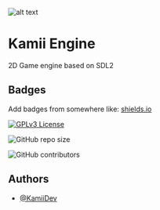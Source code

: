 ![alt text](https://i.imgur.com/QsKjQAA.png)
# Kamii Engine

2D Game engine based on SDL2


## Badges

Add badges from somewhere like: [shields.io](https://shields.io/)

[![GPLv3 License](https://img.shields.io/badge/License-GPL%20v3-yellow.svg)](https://opensource.org/licenses/)

![GitHub repo size](https://img.shields.io/github/repo-size/kamilkonefke/Kamii_Engine)

![GitHub contributors](https://img.shields.io/github/contributors/kamilkonefke/Kamii_Engine)

## Authors

- [@KamiiDev](https://github.com/kamilkonefke)

